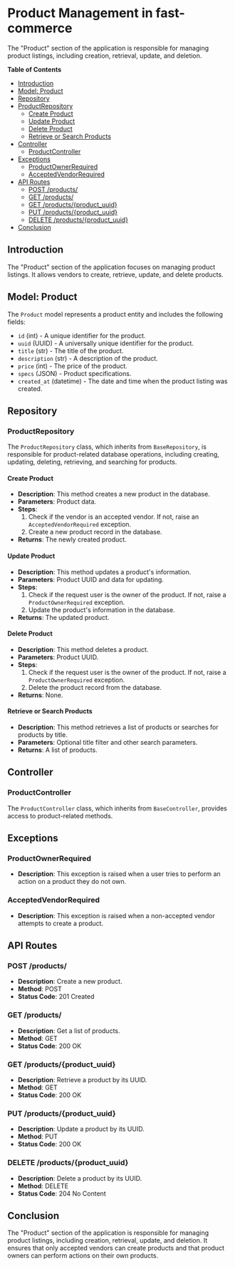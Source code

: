 # Product Management in fast-commerce

The "Product" section of the application is responsible for managing product listings, including creation, retrieval, update, and deletion.

**Table of Contents**
- [Introduction](#introduction)
- [Model: Product](#model-product)
- [Repository](#repository)
- [ProductRepository](#productrepository)
  - [Create Product](#create-product)
  - [Update Product](#update-product)
  - [Delete Product](#delete-product)
  - [Retrieve or Search Products](#retrieve-or-search-products)
- [Controller](#controller)
    - [ProductController](#productcontroller)
- [Exceptions](#exceptions)
    - [ProductOwnerRequired](#productownerrequired)
    - [AcceptedVendorRequired](#acceptedvendorrequired)
- [API Routes](#api-routes)
    - [POST /products/](#post-products)
    - [GET /products/](#get-products)
    - [GET /products/{product_uuid}](#get-productsproduct_uuid)
    - [PUT /products/{product_uuid}](#put-productsproduct_uuid)
    - [DELETE /products/{product_uuid}](#delete-productsproduct_uuid)
- [Conclusion](#conclusion)

## Introduction

The "Product" section of the application focuses on managing product listings. It allows vendors to create, retrieve, update, and delete products.

## Model: Product

The `Product` model represents a product entity and includes the following fields:

- `id` (int) - A unique identifier for the product.
- `uuid` (UUID) - A universally unique identifier for the product.
- `title` (str) - The title of the product.
- `description` (str) - A description of the product.
- `price` (int) - The price of the product.
- `specs` (JSON) - Product specifications.
- `created_at` (datetime) - The date and time when the product listing was created.

## Repository

### ProductRepository

The `ProductRepository` class, which inherits from `BaseRepository`, is responsible for product-related database operations, including creating, updating, deleting, retrieving, and searching for products.

#### Create Product

- **Description**: This method creates a new product in the database.
- **Parameters**: Product data.
- **Steps**:
    1. Check if the vendor is an accepted vendor. If not, raise an `AcceptedVendorRequired` exception.
    2. Create a new product record in the database.
- **Returns**: The newly created product.

#### Update Product

- **Description**: This method updates a product's information.
- **Parameters**: Product UUID and data for updating.
- **Steps**:
    1. Check if the request user is the owner of the product. If not, raise a `ProductOwnerRequired` exception.
    2. Update the product's information in the database.
- **Returns**: The updated product.

#### Delete Product

- **Description**: This method deletes a product.
- **Parameters**: Product UUID.
- **Steps**:
    1. Check if the request user is the owner of the product. If not, raise a `ProductOwnerRequired` exception.
    2. Delete the product record from the database.
- **Returns**: None.

#### Retrieve or Search Products

- **Description**: This method retrieves a list of products or searches for products by title.
- **Parameters**: Optional title filter and other search parameters.
- **Returns**: A list of products.

## Controller

### ProductController

The `ProductController` class, which inherits from `BaseController`, provides access to product-related methods.

## Exceptions

### ProductOwnerRequired

- **Description**: This exception is raised when a user tries to perform an action on a product they do not own.

### AcceptedVendorRequired

- **Description**: This exception is raised when a non-accepted vendor attempts to create a product.

## API Routes

### POST /products/

- **Description**: Create a new product.
- **Method**: POST
- **Status Code**: 201 Created

### GET /products/

- **Description**: Get a list of products.
- **Method**: GET
- **Status Code**: 200 OK

### GET /products/{product_uuid}

- **Description**: Retrieve a product by its UUID.
- **Method**: GET
- **Status Code**: 200 OK

### PUT /products/{product_uuid}

- **Description**: Update a product by its UUID.
- **Method**: PUT
- **Status Code**: 200 OK

### DELETE /products/{product_uuid}

- **Description**: Delete a product by its UUID.
- **Method**: DELETE
- **Status Code**: 204 No Content

## Conclusion

The "Product" section of the application is responsible for managing product listings, including creation, retrieval, update, and deletion. It ensures that only accepted vendors can create products and that product owners can perform actions on their own products.